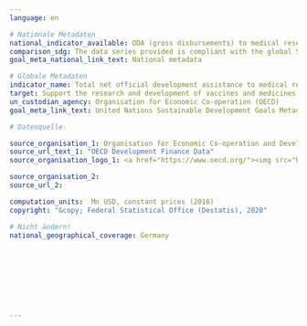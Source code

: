 ```yaml
---
language: en

# Nationale Metadaten
national_indicator_available: ODA (gross disbursements) to medical research and basic health sectors
comparison_sdg: The data series provided is compliant with the global SDG Metadata.
goal_meta_national_link_text: National metadata

# Globale Metadaten
indicator_name: Total net official development assistance to medical research and basic health sectors
target: Support the research and development of vaccines and medicines for the communicable and non-communicable diseases that primarily affect developing countries, provide access to affordable essential medicines and vaccines, in accordance with the Doha Declaration on the TRIPS Agreement and Public Health, which affirms the right of developing countries to use to the full the provisions in the Agreement on Trade-Related Aspects of Intellectual Property Rights regarding flexibilities to protect public health, and, in particular, provide access to medicines for all
un_custodian_agency: Organisation for Economic Co-operation (OECD)
goal_meta_link_text: United Nations Sustainable Development Goals Metadata

# Datenquelle

source_organisation_1: Organisation for Economic Co-operation and Development (OECD)
source_url_text_1: "OECD Development Finance Data"
source_organisation_logo_1: <a href="https://www.oecd.org/"><img src="https://g205sdgs.github.io/sdg-indicators/public/LogosEn/oecd.png" alt="Logo OECD" /></a>

source_organisation_2:
source_url_2:

computation_units:  Mn USD, constant prices (2016)
copyright: "&copy; Federal Statistical Office (Destatis), 2020"

# Nicht ändern!
national_geographical_coverage: Germany









---
```

